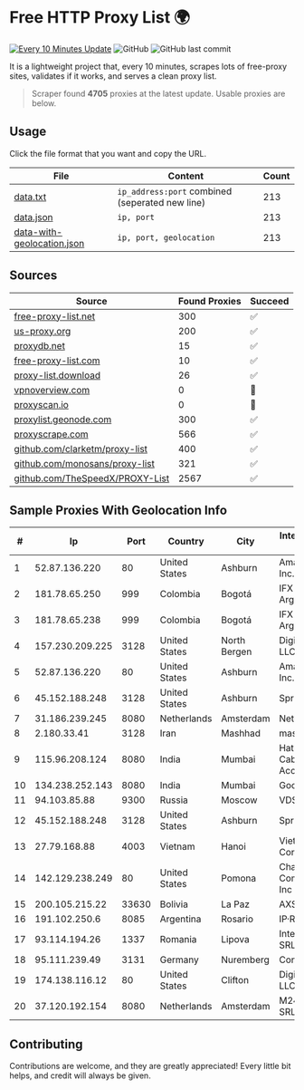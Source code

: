 
# Free HTTP Proxy List 🌍

[![Every 10 Minutes Update](https://github.com/mertguvencli/http-proxy-list/actions/workflows/main.yml/badge.svg?branch=main)](https://github.com/mertguvencli/http-proxy-list/actions/workflows/main.yml)
![GitHub](https://img.shields.io/github/license/mertguvencli/http-proxy-list)
![GitHub last commit](https://img.shields.io/github/last-commit/mertguvencli/http-proxy-list)

It is a lightweight project that, every 10 minutes, scrapes lots of free-proxy sites, validates if it works, and serves a clean proxy list.


> Scraper found **4705** proxies at the latest update. Usable proxies are below.

## Usage

Click the file format that you want and copy the URL.


|File|Content|Count|
|----|-------|-----|
|[data.txt](https://raw.githubusercontent.com/mertguvencli/http-proxy-list/main/proxy-list/data.txt)|`ip_address:port` combined (seperated new line)|213|
|[data.json](https://raw.githubusercontent.com/mertguvencli/http-proxy-list/main/proxy-list/data.json)|`ip, port`|213|
|[data-with-geolocation.json](https://raw.githubusercontent.com/mertguvencli/http-proxy-list/main/proxy-list/data-with-geolocation.json)|`ip, port, geolocation`|213|

## Sources

|Source|Found Proxies|Succeed|
|------|-------------|-------|
|[free-proxy-list.net](https://free-proxy-list.net)|300|✅|
|[us-proxy.org](https://www.us-proxy.org)|200|✅|
|[proxydb.net](http://proxydb.net)|15|✅|
|[free-proxy-list.com](https://free-proxy-list.com/?page=&port=&type%5B%5D=http&type%5B%5D=https&up_time=0&search=Search)|10|✅|
|[proxy-list.download](https://www.proxy-list.download/HTTP)|26|✅|
|[vpnoverview.com](https://vpnoverview.com/privacy/anonymous-browsing/free-proxy-servers)|0|🚫|
|[proxyscan.io](https://www.proxyscan.io)|0|🚫|
|[proxylist.geonode.com](https://proxylist.geonode.com/api/proxy-list?limit=300&page=1&sort_by=lastChecked&sort_type=desc&protocols=http,https)|300|✅|
|[proxyscrape.com](https://api.proxyscrape.com/v2/?request=displayproxies&protocol=http&timeout=10000&country=all&ssl=all&anonymity=all)|566|✅|
|[github.com/clarketm/proxy-list](https://raw.githubusercontent.com/clarketm/proxy-list/master/proxy-list-raw.txt)|400|✅|
|[github.com/monosans/proxy-list](https://raw.githubusercontent.com/monosans/proxy-list/main/proxies/http.txt)|321|✅|
|[github.com/TheSpeedX/PROXY-List](https://raw.githubusercontent.com/TheSpeedX/PROXY-List/master/http.txt)|2567|✅|


## Sample Proxies With Geolocation Info

|#|Ip|Port|Country|City|Internet Service Provider|
|-|--|----|-------|----|-------------------------|
|1|52.87.136.220|80|United States|Ashburn|Amazon.com, Inc.|
|2|181.78.65.250|999|Colombia|Bogotá|IFX Networks Argentina S.R.L|
|3|181.78.65.238|999|Colombia|Bogotá|IFX Networks Argentina S.R.L|
|4|157.230.209.225|3128|United States|North Bergen|DigitalOcean, LLC|
|5|52.87.136.220|80|United States|Ashburn|Amazon.com, Inc.|
|6|45.152.188.248|3128|United States|Ashburn|Sprint|
|7|31.186.239.245|8080|Netherlands|Amsterdam|NetSkope Inc|
|8|2.180.33.41|3128|Iran|Mashhad|mashhad|
|9|115.96.208.124|8080|India|Mumbai|Hathway IP over Cable Internet Access|
|10|134.238.252.143|8080|India|Mumbai|Google LLC|
|11|94.103.85.88|9300|Russia|Moscow|VDSINA|
|12|45.152.188.248|3128|United States|Ashburn|Sprint|
|13|27.79.168.88|4003|Vietnam|Hanoi|Viettel Corporation|
|14|142.129.238.249|80|United States|Pomona|Charter Communications Inc|
|15|200.105.215.22|33630|Bolivia|La Paz|AXS Bolivia S. A.|
|16|191.102.250.6|8085|Argentina|Rosario|IP·RED|
|17|93.114.194.26|1337|Romania|Lipova|Interkvm Host SRL|
|18|95.111.239.49|3131|Germany|Nuremberg|Contabo GmbH|
|19|174.138.116.12|80|United States|Clifton|DigitalOcean, LLC|
|20|37.120.192.154|8080|Netherlands|Amsterdam|M247 Europe SRL|



## Contributing

Contributions are welcome, and they are greatly appreciated! Every
little bit helps, and credit will always be given.

